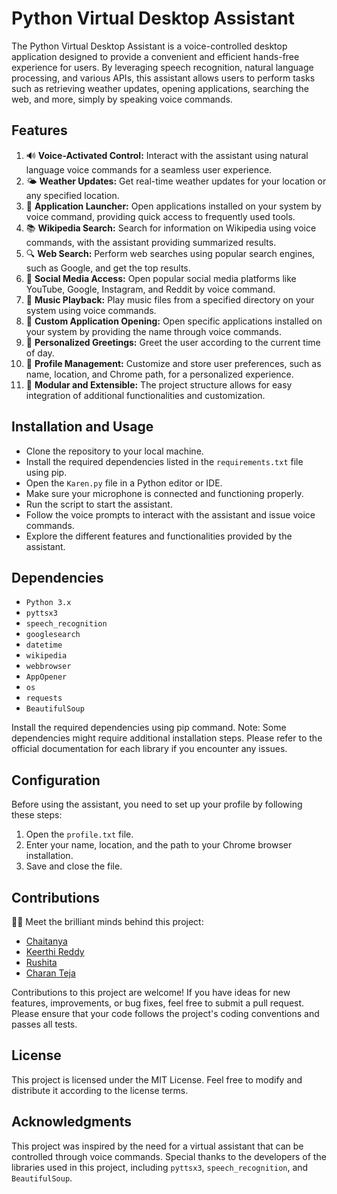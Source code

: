 # Python Virtual Desktop Assistant

The Python Virtual Desktop Assistant is a voice-controlled desktop application designed to provide a convenient and efficient hands-free experience for users. By leveraging speech recognition, natural language processing, and various APIs, this assistant allows users to perform tasks such as retrieving weather updates, opening applications, searching the web, and more, simply by speaking voice commands.

## Features
1. 🔊 **Voice-Activated Control:** Interact with the assistant using natural language voice commands for a seamless user experience.
2. 🌤️ **Weather Updates:** Get real-time weather updates for your location or any specified location.
3. 🚀 **Application Launcher:** Open applications installed on your system by voice command, providing quick access to frequently used tools.
4. 📚 **Wikipedia Search:** Search for information on Wikipedia using voice commands, with the assistant providing summarized results.
5. 🔍 **Web Search:** Perform web searches using popular search engines, such as Google, and get the top results.
6. 📱 **Social Media Access:** Open popular social media platforms like YouTube, Google, Instagram, and Reddit by voice command.
7. 🎵 **Music Playback:** Play music files from a specified directory on your system using voice commands.
8. 🎯 **Custom Application Opening:** Open specific applications installed on your system by providing the name through voice commands.
9. 🌅 **Personalized Greetings:** Greet the user according to the current time of day.
10. 🧩 **Profile Management:** Customize and store user preferences, such as name, location, and Chrome path, for a personalized experience.
11. 🧰 **Modular and Extensible:** The project structure allows for easy integration of additional functionalities and customization.

## Installation and Usage
- Clone the repository to your local machine.
- Install the required dependencies listed in the `requirements.txt` file using pip.
- Open the `Karen.py` file in a Python editor or IDE.
- Make sure your microphone is connected and functioning properly.
- Run the script to start the assistant.
- Follow the voice prompts to interact with the assistant and issue voice commands.
- Explore the different features and functionalities provided by the assistant.

## Dependencies
- `Python 3.x`
- `pyttsx3`
- `speech_recognition`
- `googlesearch`
- `datetime`
- `wikipedia`
- `webbrowser`
- `AppOpener`
- `os`
- `requests`
- `BeautifulSoup`

Install the required dependencies using pip command. Note: Some dependencies might require additional installation steps. Please refer to the official documentation for each library if you encounter any issues.

## Configuration
Before using the assistant, you need to set up your profile by following these steps:

1. Open the `profile.txt` file.
2. Enter your name, location, and the path to your Chrome browser installation.
3. Save and close the file.

## Contributions
👨‍💻 Meet the brilliant minds behind this project:
- [Chaitanya](https://github.com/CHAITANYA000003)
- [Keerthi Reddy](https://github.com/Keerthimanambakam)
- [Rushita](https://github.com/rushitagandham)
- [Charan Teja](https://github.com/Charantej07)
  
Contributions to this project are welcome! If you have ideas for new features, improvements, or bug fixes, feel free to submit a pull request. Please ensure that your code follows the project's coding conventions and passes all tests.

## License
This project is licensed under the MIT License. Feel free to modify and distribute it according to the license terms.

## Acknowledgments
This project was inspired by the need for a virtual assistant that can be controlled through voice commands.
Special thanks to the developers of the libraries used in this project, including `pyttsx3`, `speech_recognition`, and `BeautifulSoup`.
